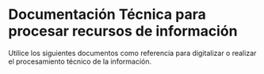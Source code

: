 # Documentación Técnica para procesar recursos de información
Utilice los siguientes documentos como referencia para digitalizar o realizar el procesamiento técnico de la información.
